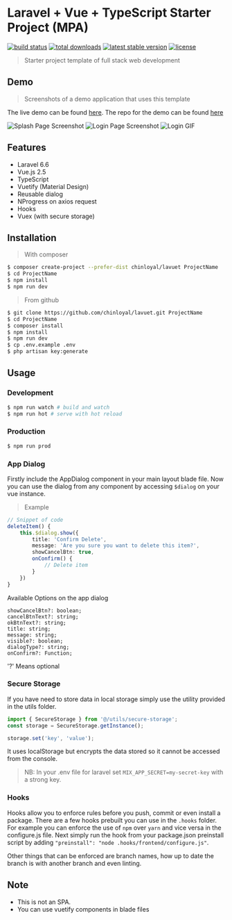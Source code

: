 # Laravel + Vue + TypeScript Starter Project (MPA)

[![build status](https://travis-ci.org/chinloyal/lavuet.svg?branch=master)](https://travis-ci.org/chinloyal/lavuet)
[![total downloads](https://poser.pugx.org/chinloyal/lavuet/d/total.svg)](https://packagist.org/packages/chinloyal/lavuet)
[![latest stable version](https://poser.pugx.org/chinloyal/lavuet/v/stable.svg)](https://packagist.org/packages/chinloyal/lavuet)
[![license](https://poser.pugx.org/chinloyal/lavuet/license.svg)](https://packagist.org/packages/chinloyal/lavuet)

> Starter project template of full stack web development

## Demo

> Screenshots of a demo application that uses this template

The live demo can be found [here](http://addb-bakery.herokuapp.com).
The repo for the demo can be found [here](https://github.com/chinloyal/addb-bakery)

![Splash Page Screenshot](https://i.imgur.com/NLvWg5Y.png)
![Login Page Screenshot](https://i.imgur.com/o24XaE4.png)
![Login GIF](https://i.imgur.com/zARWtD4.png)

## Features

-   Laravel 6.6
-   Vue.js 2.5
-   TypeScript
-   Vuetify (Material Design)
-   Reusable dialog
-   NProgress on axios request
-   Hooks
-   Vuex (with secure storage)

## Installation

> With composer

```bash
$ composer create-project --prefer-dist chinloyal/lavuet ProjectName
$ cd ProjectName
$ npm install
$ npm run dev
```

> From github

```bash
$ git clone https://github.com/chinloyal/lavuet.git ProjectName
$ cd ProjectName
$ composer install
$ npm install
$ npm run dev
$ cp .env.example .env
$ php artisan key:generate
```

## Usage

### Development

```bash
$ npm run watch # build and watch
$ npm run hot # serve with hot reload
```

### Production

```bash
$ npm run prod
```

### App Dialog

Firstly include the AppDialog component in your main layout blade file.
Now you can use the dialog from any component by accessing `$dialog` on your vue instance.

> Example

```ts
// Snippet of code
deleteItem() {
    this.$dialog.show({
        title: 'Confirm Delete',
        message: 'Are you sure you want to delete this item?',
        showCancelBtn: true,
        onConfirm() {
            // Delete item
        }
    })
}
```

Available Options on the app dialog

```
showCancelBtn?: boolean;
cancelBtnText?: string;
okBtnText?: string;
title: string;
message: string;
visible?: boolean;
dialogType?: string;
onConfirm?: Function;
```

'?' Means optional

### Secure Storage

If you have need to store data in local storage simply use the utility provided in the utils folder.

```ts
import { SecureStorage } from '@/utils/secure-storage';
const storage = SecureStorage.getInstance();

storage.set('key', 'value');
```

It uses localStorage but encrypts the data stored so it cannot be accessed from the console.

> NB: In your .env file for laravel set `MIX_APP_SECRET=my-secret-key` with a strong key.

### Hooks

Hooks allow you to enforce rules before you push, commit or even install a package.
There are a few hooks prebuilt you can use in the `.hooks` folder. For example you can enforce the use of `npm` over `yarn` and vice versa in the configure.js file. Next simply run the hook from your package.json preinstall script by adding `"preinstall": "node .hooks/frontend/configure.js"`.

Other things that can be enforced are branch names, how up to date the branch is with another branch and even linting.

## Note

-   This is not an SPA.
-   You can use vuetify components in blade files
